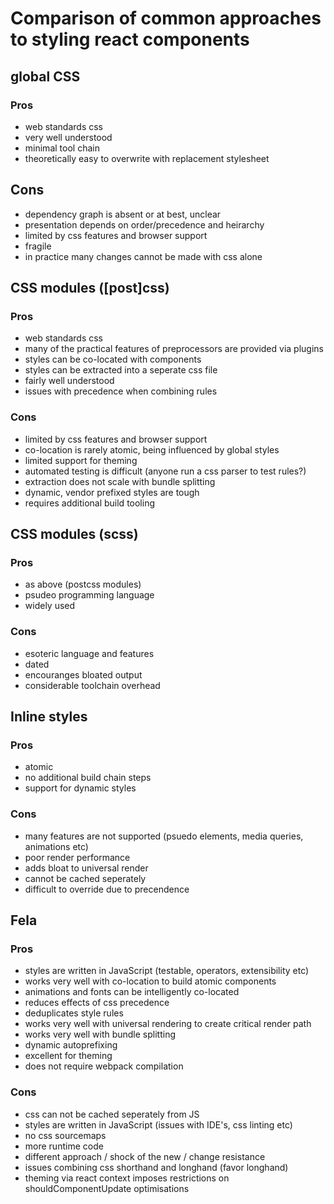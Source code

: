 # Comparison of common approaches to styling react components


## global CSS

### Pros
- web standards css
- very well understood
- minimal tool chain
- theoretically easy to overwrite with replacement stylesheet

## Cons
- dependency graph is absent or at best, unclear
- presentation depends on order/precedence and heirarchy
- limited by css features and browser support
- fragile
- in practice many changes cannot be made with css alone


## CSS modules ([post]css)

### Pros
- web standards css
- many of the practical features of preprocessors are provided via plugins
- styles can be co-located with components
- styles can be extracted into a seperate css file
- fairly well understood
- issues with precedence when combining rules

### Cons
- limited by css features and browser support
- co-location is rarely atomic, being influenced by global styles
- limited support for theming
- automated testing is difficult (anyone run a css parser to test rules?)
- extraction does not scale with bundle splitting
- dynamic, vendor prefixed styles are tough
- requires additional build tooling


## CSS modules (scss)

### Pros
- as above (postcss modules)
- psudeo programming language
- widely used

### Cons
- esoteric language and features
- dated
- encouranges bloated output
- considerable toolchain overhead


## Inline styles

### Pros
- atomic
- no additional build chain steps
- support for dynamic styles

### Cons
- many features are not supported (psuedo elements, media queries, animations etc)
- poor render performance
- adds bloat to universal render
- cannot be cached seperately
- difficult to override due to precendence


## Fela

### Pros
- styles are written in JavaScript (testable, operators, extensibility etc)
- works very well with co-location to build atomic components
- animations and fonts can be intelligently co-located
- reduces effects of css precedence
- deduplicates style rules
- works very well with universal rendering to create critical render path
- works very well with bundle splitting
- dynamic autoprefixing
- excellent for theming
- does not require webpack compilation

### Cons
- css can not be cached seperately from JS
- styles are written in JavaScript (issues with IDE's, css linting etc)
- no css sourcemaps
- more runtime code
- different approach / shock of the new / change resistance
- issues combining css shorthand and longhand (favor longhand)
- theming via react context imposes restrictions on shouldComponentUpdate optimisations

